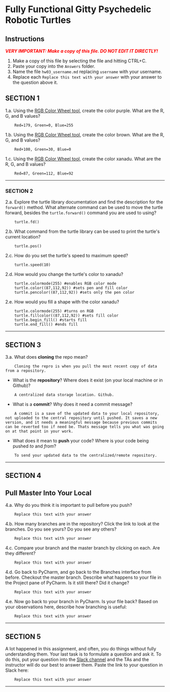 # Fully Functional Gitty Psychedelic Robotic Turtles

## Instructions

**_<span style="color:red">
    VERY IMPORTANT: Make a copy of this file. DO NOT EDIT IT DIRECTLY!
</span>_**

1. Make a copy of this file by selecting the file and hitting CTRL+C. 
2. Paste your copy into the `Answers` folder.
3. Name the file `hw03_username.md` replacing `username` with your username.
4. Replace each `Replace this text with your answer` with your answer to the question above it.

## SECTION 1

1.a. Using the [RGB Color Wheel tool](https://colorspire.com/rgb-color-wheel/), create the color purple. 
     What are the R, G, and B values?

```
    Red=179, Green=0, Blue=255
```

1.b. Using the [RGB Color Wheel tool](https://colorspire.com/rgb-color-wheel/), create the color brown. 
     What are the R, G, and B values? 

```
    Red+100, Green=30, Blue=0
```

1.c. Using the [RGB Color Wheel tool](https://colorspire.com/rgb-color-wheel/), create the color xanadu. 
     What are the R, G, and B values?

```
    Red=87, Green=112, Blue=92
```

---

### SECTION 2

2.a. Explore the turtle library documentation and find the description for the 
     `forward()` method. What alternate command can be used to move the turtle forward, 
     besides the `turtle.forward()` command you are used to using?

```
    turtle.fd()
```

2.b. What command from the turtle library can be used to print the turtle's current 
   location?
   
```
    turtle.pos()
```

2.c. How do you set the turtle's speed to maximum speed?
   
```
    turtle.speed(10)
```

2.d. How would you change the turtle's color to xanadu? 

```
    turtle.colormode(255) #enables RGB color mode
    turtle.color((87,112,92)) #sets pen and fill color
    turtle.pencolor((87,112,92)) #sets only the pen color
```

2.e. How would you fill a shape with the color xanadu?

```
    turtle.colormode(255) #turns on RGB
    turtle.fillcolor((87,112,92)) #sets fill color
    turtle.begin_fill() #starts fill
    turtle.end_fill() #ends fill
```

---

## SECTION 3

3.a. What does **cloning** the repo mean?

```
    Cloning the repro is when you pull the most recent copy of data from a repository.
```


- What is the **repository**? Where does it exist (on your local machine or in Github)?

```
    A centralized data storage location. Github.
```


- What is a **commit**? Why does it need a commit message?

```
    A commit is a save of the updated data to your local repository, not uploaded to the central repository until pushed. It saves a new version, and it needs a meaningful message because previous commits can be reverted too if need be. Thats message tells you what was going on at that point in your work.
```


- What does it mean to **push** your code? Where is your code being pushed _to_ and _from_?

```
    To send your updated data to the centralized/remote repository.
```

---

## SECTION 4

## Pull Master Into Your Local

4.a. Why do you think it is important to pull before you push?

```
    Replace this text with your answer
```

4.b. How many branches are in the repository?
     Click the link to look at the branches. Do you see yours? Do you see any others? 

```
    Replace this text with your answer
```


4.c. Compare your branch and the master branch by clicking on each. Are they different?

```
    Replace this text with your answer
```


4.d. Go back to PyCharm, and go back to the Branches interface from before. Checkout the 
     master branch.
     Describe what happens to your file in the Project pane of PyCharm. Is it still 
     there? Did it change?

```
    Replace this text with your answer
```


4.e. Now go back to your branch in PyCharm. Is your file back? Based on your observations
     here, describe how branching is useful:

```
    Replace this text with your answer
```

---

## SECTION 5

A lot happened in this assignment, and often, you do things without fully understanding them. Your last task is to 
formulate a question and ask it. To do this, put your question into the [Slack channel](https://bereacs.slack.com/archives/C3QACGH8R) and the TAs and the 
instructor will do our best to answer them. Paste the link to your question in Slack here:

```
    Replace this text with your answer
```

---